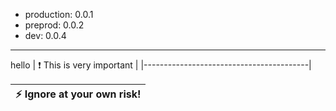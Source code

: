 - production: 0.0.1
- preprod: 0.0.2
- dev: 0.0.4
---
hello
| :exclamation:  This is very important   |
|-----------------------------------------|


| :zap:        Ignore at your own risk!   |
|-----------------------------------------|
